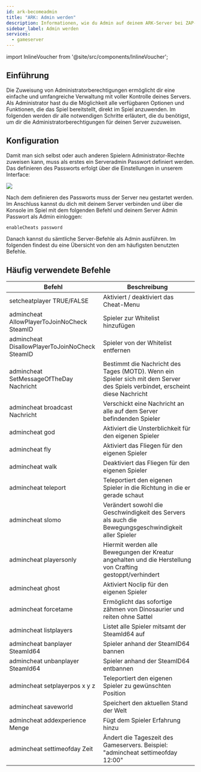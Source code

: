 ```yaml
---
id: ark-becomeadmin
title: "ARK: Admin werden"
description: Informationen, wie du Admin auf deinem ARK-Server bei ZAP-Hosting wirst - ZAP-Hosting.com Dokumentation
sidebar_label: Admin werden
services:
  - gameserver
---
```


import InlineVoucher from '@site/src/components/InlineVoucher';

## Einführung
Die Zuweisung von Administratorberechtigungen ermöglicht dir eine einfache und umfangreiche Verwaltung mit voller Kontrolle deines Servers. Als Administrator hast du die Möglichkeit alle verfügbaren Optionen und Funktionen, die das Spiel bereitstellt, direkt im Spiel anzuwenden. Im folgenden werden dir alle notwendigen Schritte erläutert, die du benötigst, um dir die Administratorberechtigungen für deinen Server zuzuweisen. 
<InlineVoucher />

## Konfiguration

Damit man sich selbst oder auch anderen Spielern Administrator-Rechte zuweisen kann, muss als erstes ein Serveradmin Passwort definiert werden. Das definieren des Passworts erfolgt über die Einstellungen in unserem Interface:

![](https://screensaver01.zap-hosting.com/index.php/s/mJrDsH34G2iCq3c/preview)

Nach dem definieren des Passworts muss der Server neu gestartet werden. Im Anschluss kannst du dich mit deinem Server verbinden und über die Konsole im Spiel mit dem folgenden Befehl und deinem Server Admin Passwort als Admin einloggen:

```
enableCheats password
```



Danach kannst du sämtliche Server-Befehle als Admin ausführen. Im folgenden findest du eine Übersicht von den am häufigsten benutzten Befehle. 



## Häufig verwendete Befehle

| Befehl                                         | Beschreibung                                                 |
| ---------------------------------------------- | ------------------------------------------------------------ |
| setcheatplayer TRUE/FALSE                      | Aktiviert / deaktiviert das Cheat-Menu                       |
| admincheat AllowPlayerToJoinNoCheck SteamID    | Spieler zur Whitelist hinzufügen                             |
| admincheat DisallowPlayerToJoinNoCheck SteamID | Spieler von der Whitelist entfernen                          |
| admincheat SetMessageOfTheDay Nachricht        | Bestimmt die Nachricht des Tages (MOTD). Wenn ein Spieler sich mit dem Server des Spiels verbindet, erscheint diese Nachricht |
| admincheat broadcast Nachricht                 | Verschickt eine Nachricht an alle auf dem Server befindenden Spieler |
| admincheat god                                 | Aktiviert die Unsterblichkeit für den eigenen Spieler        |
| admincheat fly                                 | Aktiviert das Fliegen für den eigenen Spieler                |
| admincheat walk                                | Deaktiviert das Fliegen für den eigenen Spieler              |
| admincheat teleport                            | Teleportiert den eigenen Spieler in die Richtung in die er gerade schaut |
| admincheat slomo                               | Verändert sowohl die Geschwindigkeit des Servers als auch die Bewegungsgeschwindigkeit aller Spieler |
| admincheat playersonly                         | Hiermit werden alle Bewegungen der Kreatur angehalten und die Herstellung von Crafting gestoppt/verhindert |
| admincheat ghost                               | Aktiviert Noclip für den eigenen Spieler                     |
| admincheat forcetame                           | Ermöglicht das sofortige zähmen von Dinosaurier und reiten ohne Sattel |
| admincheat listplayers                         | Listet alle Spieler mitsamt der SteamId64 auf                |
| admincheat banplayer SteamId64                 | Spieler anhand der SteamID64 bannen                          |
| admincheat unbanplayer SteamId64               | Spieler anhand der SteamID64 entbannen                       |
| admincheat setplayerpos x y z                  | Teleportiert den eigenen Spieler zu gewünschten Position     |
| admincheat saveworld                           | Speichert den aktuellen Stand der Welt                       |
| admincheat addexperience Menge                 | Fügt dem Spieler Erfahrung hinzu                             |
| admincheat settimeofday Zeit                   | Ändert die Tageszeit des Gameservers. Beispiel: "admincheat settimeofday 12:00" |

